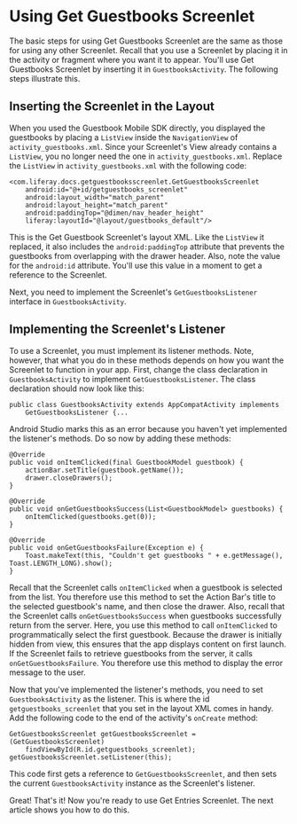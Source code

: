 # Using Get Guestbooks Screenlet

The basic steps for using Get Guestbooks Screenlet are the same as those for 
using any other Screenlet. Recall that you use a Screenlet by placing it in the 
activity or fragment where you want it to appear. You'll use Get Guestbooks 
Screenlet by inserting it in `GuestbooksActivity`. The following steps 
illustrate this.

## Inserting the Screenlet in the Layout

When you used the Guestbook Mobile SDK directly, you displayed the guestbooks by 
placing a `ListView` inside the `NavigationView` of `activity_guestbooks.xml`. 
Since your Screenlet's View already contains a `ListView`, you no longer need 
the one in `activity_guestbooks.xml`. Replace the `ListView` in 
`activity_guestbooks.xml` with the following code:

    <com.liferay.docs.getguestbooksscreenlet.GetGuestbooksScreenlet
        android:id="@+id/getguestbooks_screenlet"
        android:layout_width="match_parent"
        android:layout_height="match_parent"
        android:paddingTop="@dimen/nav_header_height"
        liferay:layoutId="@layout/guestbooks_default"/>

This is the Get Guestbook Screenlet's layout XML. Like the `ListView` it 
replaced, it also includes the `android:paddingTop` attribute that prevents the 
guestbooks from overlapping with the drawer header. Also, note the value for the 
`android:id` attribute. You'll use this value in a moment to get a reference to 
the Screenlet.

Next, you need to implement the Screenlet's `GetGuestbooksListener` interface in 
`GuestbooksActivity`.

## Implementing the Screenlet's Listener

To use a Screenlet, you must implement its listener methods. Note, however, that 
what you do in these methods depends on how you want the Screenlet to function 
in your app. First, change the class declaration in `GuestbooksActivity` to 
implement `GetGuestbooksListener`. The class declaration should now look like 
this: 

    public class GuestbooksActivity extends AppCompatActivity implements 
        GetGuestbooksListener {...

Android Studio marks this as an error because you haven't yet implemented the 
listener's methods. Do so now by adding these methods:

    @Override
    public void onItemClicked(final GuestbookModel guestbook) {
        actionBar.setTitle(guestbook.getName());
        drawer.closeDrawers();
    }
    
    @Override
    public void onGetGuestbooksSuccess(List<GuestbookModel> guestbooks) {
        onItemClicked(guestbooks.get(0));
    }

    @Override
    public void onGetGuestbooksFailure(Exception e) {
        Toast.makeText(this, "Couldn't get guestbooks " + e.getMessage(), Toast.LENGTH_LONG).show();
    }

Recall that the Screenlet calls `onItemClicked` when a guestbook is selected 
from the list. You therefore use this method to set the Action Bar's title to 
the selected guestbook's name, and then close the drawer. Also, recall that the 
Screenlet calls `onGetGuestbooksSuccess` when guestbooks successfully return 
from the server. Here, you use this method to call `onItemClicked` to 
programmatically select the first guestbook. Because the drawer is initially 
hidden from view, this ensures that the app displays content on first launch. If 
the Screenlet fails to retrieve guestbooks from the server, it calls 
`onGetGuestbooksFailure`. You therefore use this method to display the error 
message to the user. 

Now that you've implemented the listener's methods, you need to set 
`GuestbooksActivity` as the listener. This is where the id 
`getguestbooks_screenlet` that you set in the layout XML comes in handy. Add the 
following code to the end of the activity's `onCreate` method: 

    GetGuestbooksScreenlet getGuestbooksScreenlet = (GetGuestbooksScreenlet) 
        findViewById(R.id.getguestbooks_screenlet);
    getGuestbooksScreenlet.setListener(this);

This code first gets a reference to `GetGuestbooksScreenlet`, and then sets the 
current `GuestbooksActivity` instance as the Screenlet's listener. 

Great! That's it! Now you're ready to use Get Entries Screenlet. The next 
article shows you how to do this.
